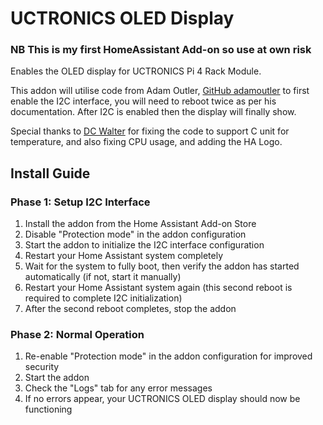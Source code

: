 # UCTRONICS OLED Display

### NB This is my first HomeAssistant Add-on so use at own risk

Enables the OLED display for UCTRONICS Pi 4 Rack Module.

This addon will utilise code from Adam Outler, [GitHub adamoutler](https://github.com/adamoutler/HassOSConfigurator/tree/main/Pi4EnableI2C) to first enable the I2C interface, you will need to reboot twice as per his documentation. After I2C is enabled then the display will finally show.

Special thanks to [DC Walter](https://github.com/dcwalter) for fixing the code to support C unit for temperature, and also fixing CPU usage, and adding the HA Logo.

## Install Guide

### Phase 1: Setup I2C Interface
1. Install the addon from the Home Assistant Add-on Store
2. Disable "Protection mode" in the addon configuration
3. Start the addon to initialize the I2C interface configuration
4. Restart your Home Assistant system completely
5. Wait for the system to fully boot, then verify the addon has started automatically (if not, start it manually)
6. Restart your Home Assistant system again (this second reboot is required to complete I2C initialization)
7. After the second reboot completes, stop the addon

### Phase 2: Normal Operation
1. Re-enable "Protection mode" in the addon configuration for improved security
2. Start the addon
3. Check the "Logs" tab for any error messages
4. If no errors appear, your UCTRONICS OLED display should now be functioning
